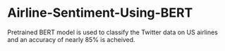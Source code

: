 # Airline-Sentiment-Using-BERT

Pretrained BERT model is used to classify the Twitter data on US airlines and an accuracy of nearly 85% is acheived.
